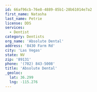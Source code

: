 ```yaml
---
id: 66af96cb-76e8-4889-85b1-28b61014e7a2
first_name: Natasha
last_name: Petrie
license: DDS
services:
  - Dentist
category: Dentists
org_name: 'Absolute Dental'
address: '8430 Farm Rd'
city: 'Las Vegas'
state: NV
zip: '89131'
phone: '(702) 843-5008'
title: 'Absolute Dental'
_geoloc:
  lat: 36.299
  lng: -115.276
---
```


